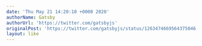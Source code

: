 ```yaml
---
date: 'Thu May 21 14:20:10 +0000 2020'
authorName: Gatsby
authorUrl: 'https://twitter.com/gatsbyjs'
originalPost: 'https://twitter.com/gatsbyjs/status/1263474669564375046'
layout: like
---
```

